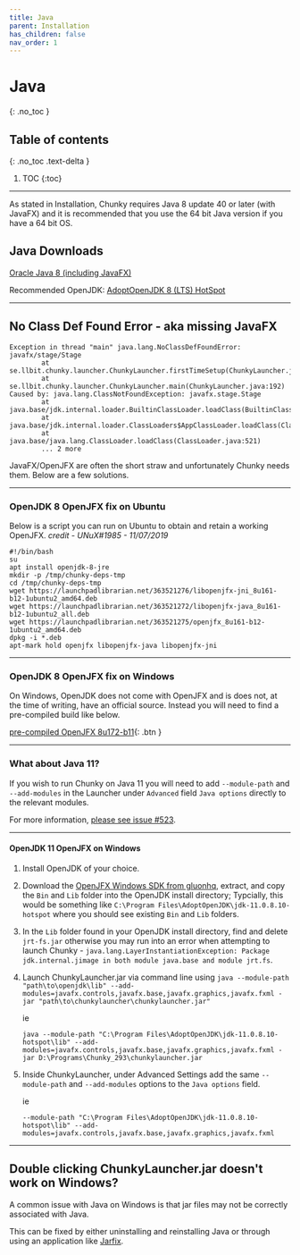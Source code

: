 ```yaml
---
title: Java
parent: Installation
has_children: false
nav_order: 1
---
```


# Java
{: .no_toc }

## Table of contents
{: .no_toc .text-delta }

1. TOC
{:toc}

---

As stated in Installation, Chunky requires Java 8 update 40 or later (with JavaFX) and it is recommended that you use the 64 bit Java version if you have a 64 bit OS.

## Java Downloads

[Oracle Java 8 (including JavaFX)](https://www.java.com/en/download/manual.jsp)

Recommended OpenJDK:
[AdoptOpenJDK 8 (LTS) HotSpot](https://adoptopenjdk.net/)

---

## No Class Def Found Error - aka missing JavaFX

```
Exception in thread "main" java.lang.NoClassDefFoundError: javafx/stage/Stage
        at se.llbit.chunky.launcher.ChunkyLauncher.firstTimeSetup(ChunkyLauncher.java:274)
        at se.llbit.chunky.launcher.ChunkyLauncher.main(ChunkyLauncher.java:192)
Caused by: java.lang.ClassNotFoundException: javafx.stage.Stage
        at java.base/jdk.internal.loader.BuiltinClassLoader.loadClass(BuiltinClassLoader.java:581)
        at java.base/jdk.internal.loader.ClassLoaders$AppClassLoader.loadClass(ClassLoaders.java:178)
        at java.base/java.lang.ClassLoader.loadClass(ClassLoader.java:521)
        ... 2 more
```

JavaFX/OpenJFX are often the short straw and unfortunately Chunky needs them. Below are a few solutions.

---

### OpenJDK 8 OpenJFX fix on Ubuntu

Below is a script you can run on Ubuntu to obtain and retain a working OpenJFX. *credit - UNuX#1985 - 11/07/2019*


```
#!/bin/bash
su
apt install openjdk-8-jre
mkdir -p /tmp/chunky-deps-tmp
cd /tmp/chunky-deps-tmp
wget https://launchpadlibrarian.net/363521276/libopenjfx-jni_8u161-b12-1ubuntu2_amd64.deb
wget https://launchpadlibrarian.net/363521272/libopenjfx-java_8u161-b12-1ubuntu2_all.deb
wget https://launchpadlibrarian.net/363521275/openjfx_8u161-b12-1ubuntu2_amd64.deb
dpkg -i *.deb
apt-mark hold openjfx libopenjfx-java libopenjfx-jni
```

---

### OpenJDK 8 OpenJFX fix on Windows

On Windows, OpenJDK does not come with OpenJFX and is does not, at the time of writing, have an official source. Instead you will need to find a pre-compiled build like below.

[pre-compiled OpenJFX 8u172-b11](https://github.com/SkyLandTW/OpenJFX-binary-windows/releases){: .btn }

---

### What about Java 11?

If you wish to run Chunky on Java 11 you will need to add `--module-path` and `--add-modules` in the Launcher under `Advanced` field `Java options` directly to the relevant modules.

For more information, [please see issue #523](https://github.com/llbit/chunky/issues/523).

---

#### OpenJDK 11 OpenJFX on Windows

1. Install OpenJDK of your choice.

2. Download the [OpenJFX Windows SDK from gluonhq](https://gluonhq.com/products/javafx/), extract, and copy the `Bin` and `Lib` folder into the OpenJDK install directory; Typcially, this would be something like `C:\Program Files\AdoptOpenJDK\jdk-11.0.8.10-hotspot` where you should see existing `Bin` and `Lib` folders.

3. In the `Lib` folder found in your OpenJDK install directory, find and delete `jrt-fs.jar` otherwise you may run into an error when attempting to launch Chunky - `java.lang.LayerInstantiationException: Package jdk.internal.jimage in both module java.base and module jrt.fs`.

4. Launch ChunkyLauncher.jar via command line using `java --module-path "path\to\openjdk\lib" --add-modules=javafx.controls,javafx.base,javafx.graphics,javafx.fxml -jar "path\to\chunkylauncher\chunkylauncher.jar"`

    ie

    `java --module-path "C:\Program Files\AdoptOpenJDK\jdk-11.0.8.10-hotspot\lib" --add-modules=javafx.controls,javafx.base,javafx.graphics,javafx.fxml -jar D:\Programs\Chunky_293\chunkylauncher.jar`

5. Inside ChunkyLauncher, under Advanced Settings add the same `--module-path` and `--add-modules` options to the `Java options` field. 

    ie

    `--module-path "C:\Program Files\AdoptOpenJDK\jdk-11.0.8.10-hotspot\lib" --add-modules=javafx.controls,javafx.base,javafx.graphics,javafx.fxml`

---

## Double clicking ChunkyLauncher.jar doesn't work on Windows?

A common issue with Java on Windows is that jar files may not be correctly associated with Java.

This can be fixed by either uninstalling and reinstalling Java or through using an application like [Jarfix](https://johann.loefflmann.net/en/software/jarfix/index.html).
